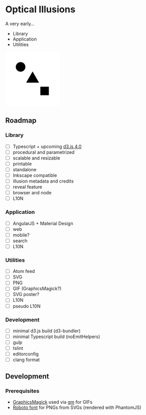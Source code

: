# Optical Illusions

A very early&hellip;

- Library
- Application
- Utilities

![preview](./build/thumbnails/gif/all.gif "animation")

## Roadmap

### Library
- [ ] Typescript + upcoming [d3.js 4.0](https://github.com/d3)
- [ ] procedural and parametrized
- [ ] scalable and resizable
- [ ] printable
- [ ] standalone
- [ ] Inkscape compatible
- [ ] illusion metadata and credits
- [ ] reveal feature
- [ ] browser and node
- [ ] L10N

### Application
- [ ] AngularJS + Material Design
- [ ] web
- [ ] mobile?
- [ ] search
- [ ] L10N

### Utilities
- [ ] Atom feed
- [ ] SVG
- [ ] PNG
- [ ] GIF (GraphicsMagick?)
- [ ] SVG poster?
- [ ] L10N
- [ ] pseudo L10N

### Development
- [ ] minimal d3.js build (d3-bundler)
- [ ] minimal Typescript build (noEmitHelpers)
- [ ] gulp
- [ ] tslint
- [ ] editorconfig
- [ ] clang format

## Development

### Prerequisites

- [GraphicsMagick](http://www.graphicsmagick.org/) used via [gm](https://www.npmjs.com/package/gm) for GIFs
- [Roboto font](https://www.google.com/fonts#UsePlace:use/Collection:Roboto) for PNGs from SVGs (rendered with PhantomJS)

